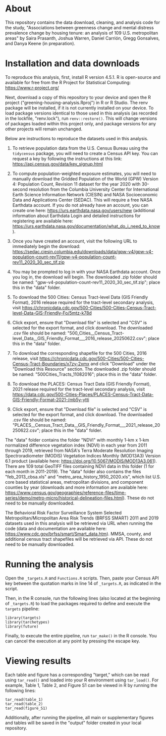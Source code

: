 # About
This repository contains the data download, cleaning, and analysis code for the study, "Associations between greenness change and mental distress prevalence change by housing tenure: an analysis of 109 U.S. metropolitan areas" by Saira Prasanth, Joshua Warren, Daniel Carrión, Gregg Gonsalves, and Danya Keene (in preparation).

# Installation and data downloads
To reproduce this analysis, first, install R version 4.5.1. R is open-source and available for free from the R Project for Statistical Computing: https://www.r-project.org/

Next, download a copy of this repository to your device and open the R project ("greening-housing-analysis.Rproj") in R or R Studio. The renv package will be installed, if it is not currently installed on your device. To load package versions identical to those used in this analysis (as recorded in the lockfile, "renv.lock"), run `renv::restore()`. This will change versions of packages loaded within this project only, and package versions for any other projects will remain unchanged.

Below are instructions to reproduce the datasets used in this analysis.

1.  To retrieve population data from the U.S. Census Bureau using the `tidycensus` package, you will need to create a Census API key. You can request a key by following the instructions at this link: https://api.census.gov/data/key_signup.html

2.  To compute population-weighted exposure estimates, you will need to manually download the Gridded Population of the World (GPW) Version 4: Population Count, Revision 11 dataset for the year 2020 with 30-second resolution from the Columbia University Center for International Earth Science Information Network (CIESIN) and NASA Socioeconomic Data and Applications Center (SEDAC). This will require a free NASA Earthdata account. If you do not already have an account, you can create one here: https://urs.earthdata.nasa.gov/users/new (additional information about Earthdata Login and detailed instructions for registering are available here: https://urs.earthdata.nasa.gov/documentation/what_do_i_need_to_know).

3.  Once you have created an account, visit the following URL to immediately begin the download: https://sedac.ciesin.columbia.edu/downloads/data/gpw-v4/gpw-v4-population-count-rev11/gpw-v4-population-count-rev11_2020_30_sec_tif.zip

4.  You may be prompted to log in with your NASA Earthdata account. Once you log in, the download will begin. The downloaded .zip folder should be named: "gpw-v4-population-count-rev11_2020_30_sec_tif.zip"; place this in the "data" folder.

5.  To download the 500 Cities: Census Tract-level Data (GIS Friendly Format), 2016 release required for the tract-level secondary analysis, visit https://chronicdata.cdc.gov/500-Cities/500-Cities-Census-Tract-level-Data-GIS-Friendly-Fo/5mtz-k78d

6. Click export, ensure that "Download file" is selected and "CSV" is selected for the export format, and click download. The downloaded .csv file should be named: "500_Cities__Census_Tract-level_Data__GIS_Friendly_Format___2016_release_20250622.csv"; place this in the "data" folder.

7. To download the corresponding shapefile for the 500 Cities, 2016 release, visit https://chronicdata.cdc.gov/500-Cities/500-Cities-Census-Tract-Boundaries/x7zy-2xmx and click "Download" under the "Download this Resource" section. The downloaded .zip folder should be named: "500Cities_Tracts_11082016"; place this in the "data" folder.

8. To download the PLACES: Census Tract Data (GIS Friendly Format), 2021 release required for the tract-level secondary analysis, visit https://data.cdc.gov/500-Cities-Places/PLACES-Census-Tract-Data-GIS-Friendly-Format-2021-/mb5y-ytti

9. Click export, ensure that "Download file" is selected and "CSV" is selected for the export format, and click download. The downloaded .csv file should be named: "PLACES__Census_Tract_Data__GIS_Friendly_Format___2021_release_20250622.csv"; place this in the "data" folder.

The "data" folder contains the folder "NDVI" with monthly 1-km x 1-km normalized difference vegetation index (NDVI) in each year from 2011 through 2019, retrieved from NASA's Terra Moderate Resolution Imaging Spectroradiometer (MODIS) Vegetation Indices Monthly (MOD13A3) Version 6.1 product (available here: https://doi.org/10.5067/MODIS/MOD13A3.061). There are 109 total GeoTIFF files containing NDVI data in this folder (1 for each month in 2011-2019). The "data" folder also contains the files "feb_2013_cbsa.xls" and "metro_area_history_1950_2020.xls", which list U.S. core based statistical areas, metropolitan divisions, and component counties by year (downloads and more information are available here: https://www.census.gov/geographies/reference-files/time-series/demo/metro-micro/historical-delineation-files.html). These do not need to be manually downloaded.

The Behavioral Risk Factor Surveillance System Selected Metropolitan/Micropolitan Area Risk Trends (BRFSS SMART) 2011 and 2019 datasets used in this analysis will be retrieved via URL when running the code (data and documentation are available here: https://www.cdc.gov/brfss/smart/Smart_data.htm). MMSA, county, and additional census tract shapefiles will be retrieved via API. These do not need to be manually downloaded.

# Running the analysis
Open the `_targets.R` and `Functions.R` scripts. Then, paste your Census API key between the quotation marks in line 14 of `_targets.R`, as indicated in the script.

Then, in the R console, run the following lines (also located at the beginning of `_targets.R`) to load the packages required to define and execute the `targets` pipeline:
```
library(targets)
library(tarchetypes)
library(future)
```
Finally, to execute the entire pipeline, run `tar_make()` in the R console. You can cancel the execution at any point by pressing the escape key.

# Viewing results

Each table and figure has a corresponding "target," which can be read using `tar_read()` and loaded into your R environment using `tar_load()`. For example, Table 1, Table 2, and Figure S1 can be viewed in R by running the following lines:
```
tar_read(table_1)
tar_read(table_2)
tar_read(figure_S1)
```
Additionally, after running the pipeline, all main or supplementary figures and tables will be saved in the "output" folder created in your local repository.
